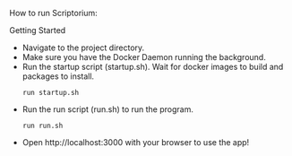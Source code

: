 How to run Scriptorium:

Getting Started

- Navigate to the project directory.
- Make sure you have the Docker Daemon running the background.
- Run the startup script (startup.sh). Wait for docker images to build and packages to install.
  ```
  run startup.sh
  ```
- Run the run script (run.sh) to run the program.
   ```
  run run.sh
  ```
- Open http://localhost:3000 with your browser to use the app!

